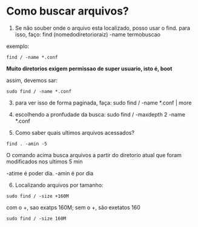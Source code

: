 # Como buscar arquivos?

1. Se não souber onde o arquivo esta localizado, posso usar o find. para isso, faço:
find (nomedodiretorioraiz) -name termobuscao

exemplo:
~~~
find / -name *.conf 
~~~

<strong>Muito diretorios exigem permissao de super usuario, isto é, boot</strong>

assim, devemos sar:

~~~
sudo find / -name *.conf 
~~~

3. para ver isso de forma paginada, faça: sudo find / -name *.conf | more


4. escolhendo a pronfudade da busca: sudo find / -maxdepth 2 -name *.conf


5. Como saber quais ultimos arquivos acessados?

~~~
find . -amin -5
~~~

O comando acima busca arquivos a partir do diretorio atual que foram modificados nos ultimos 5 min

-atime é poder dia. -amin é por dia

6. Localizando arquivos por tamanho:

~~~
sudo find / -size +160M
~~~

com o +, sao exatps 160M; sem o +, são exetatos 160

~~~
sudo find / -size 160M
~~~

